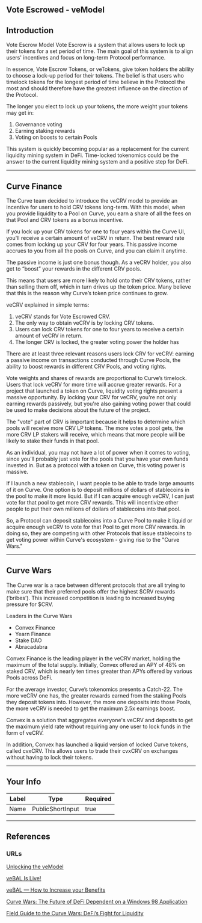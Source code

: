 ## Vote Escrowed - veModel


## Introduction

Vote Escrow Model
Vote Escrow is a system that allows users to lock up their tokens for a set period of time. The main goal of this system is to align users' incentives and focus on long-term Protocol performance.

In essence, Vote Escrow Tokens, or veTokens, give token holders the ability to choose a lock-up period for their tokens. The belief is that users who timelock tokens for the longest period of time believe in the Protocol the most and should therefore have the greatest influence on the direction of the Protocol.

The longer you elect to lock up your tokens, the more weight your tokens may get in:
1. Governance voting
2. Earning staking rewards
3. Voting on boosts to certain Pools

This system is quickly becoming popular as a replacement for the current liquidity mining system in DeFi. Time-locked tokenomics could be the answer to the current liquidity mining system and a positive step for DeFi.

        

    


---
## Curve Finance

The Curve team decided to introduce the veCRV model to provide an incentive for users to hold CRV tokens long-term. With this model, when you provide liquidity to a Pool on Curve, you earn a share of all the fees on that Pool and CRV tokens as a bonus incentive.

If you lock up your CRV tokens for one to four years within the Curve UI, you'll receive a certain amount of veCRV in return. The best reward rate comes from locking up your CRV for four years. This passive income accrues to you from all the pools on Curve, and you can claim it anytime.

The passive income is just one bonus though. As a veCRV holder, you also get to “boost” your rewards in the different CRV pools.

This means that users are more likely to hold onto their CRV tokens, rather than selling them off, which in turn drives up the token price. Many believe that this is the reason why Curve’s token price continues to grow.

veCRV explained in simple terms:
1. veCRV stands for Vote Escrowed CRV.
2. The only way to obtain veCRV is by locking CRV tokens.
3. Users can lock CRV tokens for one to four years to receive a certain amount of veCRV in return.
4. The longer CRV is locked, the greater voting power the holder has

There are at least three relevant reasons users lock CRV for veCRV: earning a passive income on transactions conducted through Curve Pools, the ability to boost rewards in different CRV Pools, and voting rights.

Vote weights and shares of rewards are proportional to Curve’s timelock. Users that lock veCRV for more time will accrue greater rewards. For a project that launched a token on Curve, liquidity voting rights present a massive opportunity. By locking your CRV for veCRV, you're not only earning rewards passively, but you're also gaining voting power that could be used to make decisions about the future of the project.

The "vote" part of CRV is important because it helps to determine which pools will receive more CRV LP tokens. The more votes a pool gets, the more CRV LP stakers will receive, which means that more people will be likely to stake their funds in that pool.

As an individual, you may not have a lot of power when it comes to voting, since you'll probably just vote for the pools that you have your own funds invested in. But as a protocol with a token on Curve, this voting power is massive.

If I launch a new stablecoin, I want people to be able to trade large amounts of it on Curve. One option is to deposit millions of dollars of stablecoins in the pool to make it more liquid. But if I can acquire enough veCRV, I can just vote for that pool to get more CRV rewards. This will incentivize other people to put their own millions of dollars of stablecoins into that pool.

So, a Protocol can deposit stablecoins into a Curve Pool to make it liquid or acquire enough veCRV to vote for that Pool to get more CRV rewards. In doing so, they are competing with other Protocols that issue stablecoins to get voting power within Curve's ecosystem - giving rise to the "Curve Wars."

    


---
## Curve Wars

The Curve war is a race between different protocols that are all trying to make sure that their preferred pools offer the highest $CRV rewards (‘bribes’). This increased competition is leading to increased buying pressure for $CRV.

Leaders in the Curve Wars
* Convex Finance
* Yearn Finance
* Stake DAO
* Abracadabra

Convex Finance is the leading player in the veCRV market, holding the maximum of the total supply. Initially, Convex offered an APY of 48% on staked CRV, which is nearly ten times greater than APYs offered by various Pools across DeFi.

For the average investor, Curve’s tokenomics presents a Catch-22. The more veCRV one has, the greater rewards earned from the staking Pools they deposit tokens into. However, the more one deposits into those Pools, the more veCRV is needed to get the maximum 2.5x earnings boost.

Convex is a solution that aggregates everyone's veCRV and deposits to get the maximum yield rate without requiring any one user to lock funds in the form of veCRV.

In addition, Convex has launched a liquid version of locked Curve tokens, called cvxCRV. This allows users to trade their cvxCRV on exchanges without having to lock their tokens.


    


---
## Your Info





| Label | Type | Required |
| ----------- | ----------- | ---- |
| Name        | PublicShortInput   |  true    |




    


---
## References



### URLs

[Unlocking the veModel](https://medium.com/balancer-protocol/unlocking-the-vemodel-f363d2d7bd91)

[veBAL Is Live!](https://medium.com/balancer-protocol/vebal-is-live-aeda1ae13e20)

[veBAL — How to Increase your Benefits](https://medium.com/balancer-protocol/vebal-how-to-increase-your-benefits-b51daf6458a8)

[Curve Wars: The Future of DeFi Dependent on a Windows 98 Application](https://medium.com/momentum6/the-great-curve-war-is-heating-up-dont-miss-the-alpha-9b70d99cf694)

[Field Guide to the Curve Wars: DeFi’s Fight for Liquidity](https://every.to/almanack/curve-wars)


    

